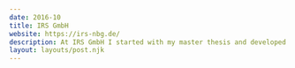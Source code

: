 ```yaml
---
date: 2016-10
title: IRS GmbH
website: https://irs-nbg.de/
description: At IRS GmbH I started with my master thesis and developed an alternative to Adobe's DPS Folios using web technologies. Afterwards, I was significantly involved in the conception and implementation of a native as well as customer-tailored application there on a full-time basis. I left the company in December 2018.
layout: layouts/post.njk
---
```


